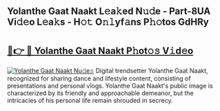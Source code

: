 ## Yolanthe Gaat Naakt L𝚎a𝚔ed N𝚞𝚍e - Part-8UA Vi𝚍𝚎o L𝚎a𝚔s - H𝚘𝚝 O𝚗𝚕yf𝚊ns P𝚑𝚘tos GdHRy

# <h2><a href="http://kf8bjnd.oniu.top/?m=Yolanthe+Gaat+Naakt">🔗👉 🔴 Yolanthe Gaat Naakt P𝚑ot𝚘𝚜 V𝚒d𝚎o</a></h2>

[![Yolanthe Gaat Naakt Nu𝚍e𝚜](https://i.imgur.com/0qMVB7G.gif)](http://kf8bjnd.oniu.top/?m=Yolanthe+Gaat+Naakt)
Digital trendsetter Yolanthe Gaat Naakt, recognized for sharing dance and lifestyle content, consisting of presentations and personal vlogs. Yolanthe Gaat Naakt's public image is characterized by its friendly and approachable demeanor, but the intricacies of his personal life remain shrouded in secrecy.  
